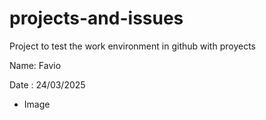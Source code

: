 # projects-and-issues
Project to test the work environment in github with proyects

Name: Favio

Date : 24/03/2025


- Image
